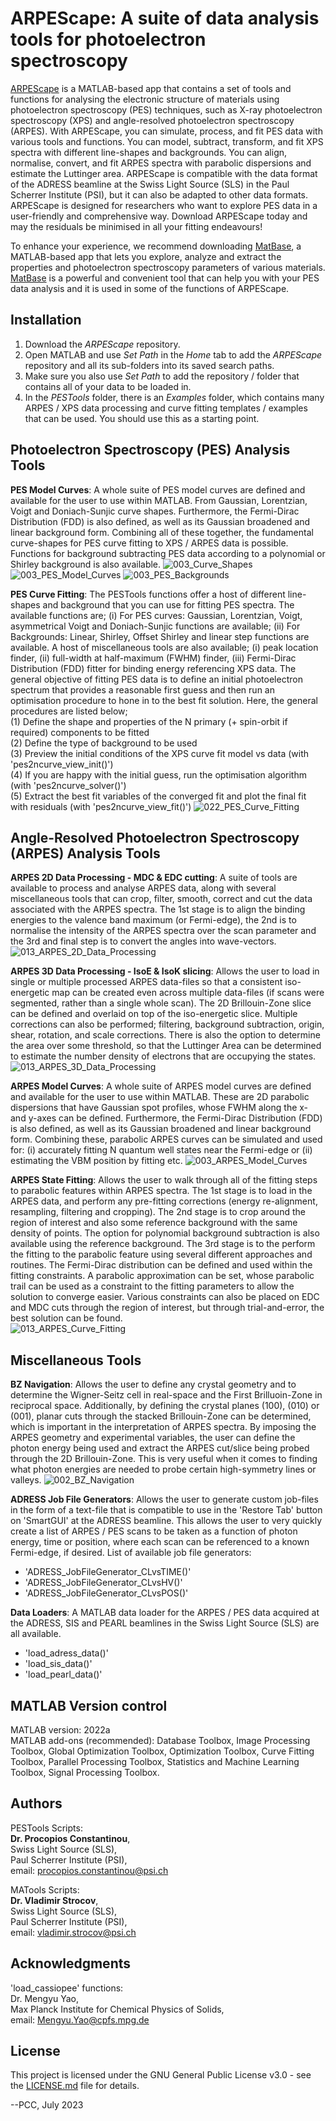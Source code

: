 # ARPEScape: A suite of data analysis tools for photoelectron spectroscopy


[ARPEScape](https://github.com/c0deta1ker/ARPEScape) is a MATLAB-based app that contains a set of tools and functions for analysing the electronic structure of materials using photoelectron spectroscopy (PES) techniques, such as X-ray photoelectron spectroscopy (XPS) and angle-resolved photoelectron spectroscopy (ARPES). With ARPEScape, you can simulate, process, and fit PES data with various tools and functions. You can model, subtract, transform, and fit XPS spectra with different line-shapes and backgrounds. You can align, normalise, convert, and fit ARPES spectra with parabolic dispersions and estimate the Luttinger area. ARPEScape is compatible with the data format of the ADRESS beamline at the Swiss Light Source (SLS) in the Paul Scherrer Institute (PSI), but it can also be adapted to other data formats. ARPEScape is designed for researchers who want to explore PES data in a user-friendly and comprehensive way. Download ARPEScape today and may the residuals be minimised in all your fitting endeavours!

To enhance your experience, we recommend downloading [MatBase](https://github.com/c0deta1ker/MatBase), a MATLAB-based app that lets you explore, analyze and extract the properties and photoelectron spectroscopy parameters of various materials. [MatBase](https://github.com/c0deta1ker/MatBase) is a powerful and convenient tool that can help you with your PES data analysis and it is used in some of the functions of ARPEScape.


## Installation  
1. Download the *ARPEScape* repository.
2. Open MATLAB and use *Set Path* in the *Home* tab to add the *ARPEScape* repository and all its sub-folders into its saved search paths.
3. Make sure you also use *Set Path* to add the repository / folder that contains all of your data to be loaded in.
4. In the *PESTools* folder, there is an *Examples* folder, which contains many ARPES / XPS data processing and curve fitting templates / examples that can be used. You should use this as a starting point.  


## Photoelectron Spectroscopy (PES) Analysis Tools
**PES Model Curves**:
A whole suite of PES model curves are defined and available for the user to use within MATLAB. From Gaussian, Lorentzian, Voigt and Doniach-Sunjic curve shapes. Furthermore, the Fermi-Dirac Distribution (FDD) is also defined, as well as its Gaussian broadened and linear background form. Combining all of these together, the fundamental curve-shapes for PES curve fitting to XPS / ARPES data is possible. Functions for background subtracting PES data according to a polynomial or Shirley background is also available.
![003_Curve_Shapes](ARPEScape-v8.1.0/PESTools_PCC/0_ReadMeImages/003_Curve_Shapes.png)
![003_PES_Model_Curves](ARPEScape-v8.1.0/PESTools_PCC/0_ReadMeImages/003_PES_Model_Curves.png)
![003_PES_Backgrounds](ARPEScape-v8.1.0/PESTools_PCC/0_ReadMeImages/003_PES_Backgrounds.png)

**PES Curve Fitting**:
The PESTools functions offer a host of different line-shapes and background that you can use for fitting PES spectra. The available functions are; (i) For PES curves: Gaussian, Lorentzian, Voigt, asymmetrical Voigt and Doniach-Sunjic functions are available; (ii) For Backgrounds: Linear, Shirley, Offset Shirley and linear step functions are available. A host of miscellaneous tools are also available; (i) peak location finder, (ii) full-width at half-maximum (FWHM) finder, (iii) Fermi-Dirac Distribution (FDD) fitter for binding energy referencing XPS data. The general objective of fitting PES data is to define an initial photoelectron spectrum that provides a reasonable first guess and then run an optimisation procedure to hone in to the best fit solution. Here, the general procedures are listed below;  
(1) Define the shape and properties of the N primary (+ spin-orbit if required) components to be fitted  
(2) Define the type of background to be used  
(3) Preview the initial conditions of the XPS curve fit model vs data (with 'pes2ncurve_view_init()')  
(4) If you are happy with the initial guess, run the optimisation algorithm (with 'pes2ncurve_solver()')  
(5) Extract the best fit variables of the converged fit and plot the final fit with residuals (with 'pes2ncurve_view_fit()')
![022_PES_Curve_Fitting](ARPEScape-v8.1.0/PESTools_PCC/0_ReadMeImages/022_PES_Curve_Fitting.png)


## Angle-Resolved Photoelectron Spectroscopy (ARPES) Analysis Tools
**ARPES 2D Data Processing - MDC & EDC cutting**:
A suite of tools are available to process and analyse ARPES data, along with several miscellaneous tools that can crop, filter, smooth, correct and cut the data associated with the ARPES spectra. The 1st stage is to align the binding energies to the valence band maximum (or Fermi-edge), the 2nd is to normalise the intensity of the ARPES spectra over the scan parameter and the 3rd and final step is to convert the angles into wave-vectors.  
![013_ARPES_2D_Data_Processing](ARPEScape-v8.1.0/PESTools_PCC/0_ReadMeImages/013_ARPES_2D_Data_Processing.png)

**ARPES 3D Data Processing - IsoE & IsoK slicing**:
Allows the user to load in single or multiple processed ARPES data-files so that a consistent iso-energetic map can be created even across multiple data-files (if scans were segmented, rather than a single whole scan). The 2D Brillouin-Zone slice can be defined and overlaid on top of the iso-energetic slice. Multiple corrections can also be performed; filtering, background subtraction, origin, shear, rotation, and scale corrections. There is also the option to determine the area over some threshold, so that the Luttinger Area can be determined to estimate the number density of electrons that are occupying the states.  
![013_ARPES_3D_Data_Processing](ARPEScape-v8.1.0/PESTools_PCC/0_ReadMeImages/013_ARPES_3D_Data_Processing.png)

**ARPES Model Curves**:
A whole suite of ARPES model curves are defined and available for the user to use within MATLAB. These are 2D parabolic dispersions that have Gaussian spot profiles, whose FWHM along the x- and y-axes can be defined. Furthermore, the Fermi-Dirac Distribution (FDD) is also defined, as well as its Gaussian broadened and linear background form. Combining these, parabolic ARPES curves can be simulated and used for: (i) accurately fitting N quantum well states near the Fermi-edge or (ii) estimating the VBM position by fitting etc.
![003_ARPES_Model_Curves](ARPEScape-v8.1.0/PESTools_PCC/0_ReadMeImages/003_ARPES_Model_Curves.png)

**ARPES State Fitting**:
Allows the user to walk through all of the fitting steps to parabolic features within ARPES spectra. The 1st stage is to load in the ARPES data, and perform any pre-fitting corrections (energy re-alignment, resampling, filtering and cropping). The 2nd stage is to crop around the region of interest and also some reference background with the same density of points. The option for polynomial background subtraction is also available using the reference background. The 3rd stage is to the perform the fitting to the parabolic feature using several different approaches and routines. The Fermi-Dirac distribution can be defined and used within the fitting constraints. A parabolic approximation can be set, whose parabolic trail can be used as a constraint to the fitting parameters to allow the solution to converge easier. Various constraints can also be placed on EDC and MDC cuts through the region of interest, but through trial-and-error, the best solution can be found.  
![013_ARPES_Curve_Fitting](ARPEScape-v8.1.0/PESTools_PCC/0_ReadMeImages/013_ARPES_Curve_Fitting.png)


## Miscellaneous Tools 
**BZ Navigation**:
Allows the user to define any crystal geometry and to determine the Wigner-Seitz cell in real-space and the First Brilluoin-Zone in reciprocal space. Additionally, by defining the crystal planes (100), (010) or (001), planar cuts through the stacked Brillouin-Zone can be determined, which is important in the interpretation of ARPES spectra. By imposing the ARPES geometry and experimental variables, the user can define the photon energy being used and extract the ARPES cut/slice being probed through the 2D Brillouin-Zone. This is very useful when it comes to finding what photon energies are needed to probe certain high-symmetry lines or valleys.
![002_BZ_Navigation](ARPEScape-v8.1.0/PESTools_PCC/0_ReadMeImages/002_BZ_Navigation.png)

**ADRESS Job File Generators**:
Allows the user to generate custom job-files in the form of a text-file that is compatible to use in the 'Restore Tab' button on 'SmartGUI' at the ADRESS beamline. This allows the user to very quickly create a list of ARPES / PES scans to be taken as a function of photon energy, time or position, where each scan can be referenced to a known Fermi-edge, if desired. List of available job file generators:  
- 'ADRESS_JobFileGenerator_CLvsTIME()'  
- 'ADRESS_JobFileGenerator_CLvsHV()'  
- 'ADRESS_JobFileGenerator_CLvsPOS()'  

**Data Loaders**:
A MATLAB data loader for the ARPES / PES data acquired at the ADRESS, SIS and PEARL beamlines in the Swiss Light Source (SLS) are all available. 
- 'load_adress_data()'  
- 'load_sis_data()'  
- 'load_pearl_data()'  


## MATLAB Version control  
MATLAB version:   2022a  
MATLAB add-ons (recommended): Database Toolbox, Image Processing Toolbox, Global Optimization Toolbox, Optimization Toolbox, Curve Fitting Toolbox, Parallel Processing Toolbox, Statistics and Machine Learning Toolbox, Signal Processing Toolbox.


## Authors
PESTools Scripts:  
**Dr. Procopios Constantinou**,  
Swiss Light Source (SLS),  
Paul Scherrer Institute (PSI),  
email: procopios.constantinou@psi.ch

MATools Scripts:  
**Dr. Vladimir Strocov**,  
Swiss Light Source (SLS),  
Paul Scherrer Institute (PSI),  
email: vladimir.strocov@psi.ch


## Acknowledgments
'load_cassiopee' functions:  
Dr. Mengyu Yao,  
Max Planck Institute for Chemical Physics of Solids,  
email: Mengyu.Yao@cpfs.mpg.de  


## License  
This project is licensed under the GNU General Public License v3.0 - see the [LICENSE.md](LICENSE.md) file for details.

--PCC, July 2023